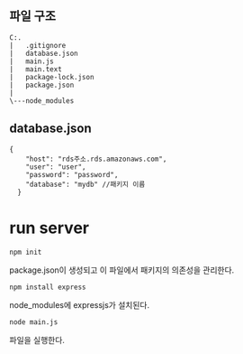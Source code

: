 ## 파일 구조
```
C:.
|   .gitignore
|   database.json
|   main.js
|   main.text
|   package-lock.json
|   package.json
|   
\---node_modules
```
## database.json
```
{
    "host": "rds주소.rds.amazonaws.com",
    "user": "user",
    "password": "password",
    "database": "mydb" //패키지 이름
  }
  ```
  # run server
  ```
  npm init
  ```
  package.json이 생성되고 이 파일에서 패키지의 의존성을 관리한다.

  ```
  npm install express
  ```
  node_modules에 expressjs가 설치된다.
  ```
  node main.js  
  ```
  파일을 실행한다.
